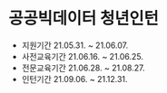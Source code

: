 # 공공빅데이터 청년인턴
- 지원기간 21.05.31. ~ 21.06.07.
- 사전교육기간 21.06.16. ~ 21.06.25.
- 전문교육기간 21.06.28. ~ 21.08.27.
- 인턴기간 21.09.06. ~ 21.12.31.
